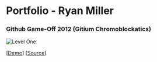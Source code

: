 # Portfolio - Ryan Miller

### Github Game-Off 2012 (Gitium Chromoblockatics)

![Level One](http://rozifus.github.com/game-off-2012/img/one.png)

[[Demo](http://rozifus.github.io/game-off-2012/simple.html)] [[Source](https://github.com/rozifus/game-off-2012)]


